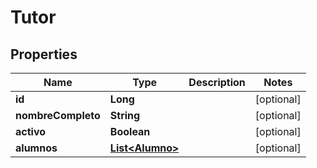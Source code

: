 

# Tutor


## Properties

| Name | Type | Description | Notes |
|------------ | ------------- | ------------- | -------------|
|**id** | **Long** |  |  [optional] |
|**nombreCompleto** | **String** |  |  [optional] |
|**activo** | **Boolean** |  |  [optional] |
|**alumnos** | [**List&lt;Alumno&gt;**](Alumno.md) |  |  [optional] |



